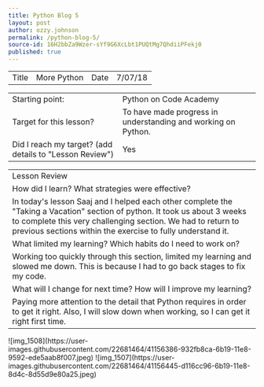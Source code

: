 ```yaml
---
title: Python Blog 5
layout: post
author: ozzy.johnson
permalink: /python-blog-5/
source-id: 16H2bbZa9Wzer-sYf9G6XcLbt1PUQtMg7QhdiiPFekj0
published: true
---
```

<table>
  <tr>
    <td>Title</td>
    <td>More Python</td>
    <td>Date</td>
    <td>7/07/18</td>
  </tr>
</table>


<table>
  <tr>
    <td>Starting point:</td>
    <td>Python on Code Academy</td>
  </tr>
  <tr>
    <td>Target for this lesson?</td>
    <td>To have made progress in understanding and working on Python.</td>
  </tr>
  <tr>
    <td>Did I reach my target? 
(add details to "Lesson Review")</td>
    <td> Yes </td>
  </tr>
</table>


<table>
  <tr>
    <td>Lesson Review</td>
  </tr>
  <tr>
    <td>How did I learn? What strategies were effective? </td>
  </tr>
  <tr>
    <td>In today's lesson Saaj and I helped each other complete the "Taking a Vacation" section of python. It took us about 3 weeks to complete this very challenging section. We had to return to previous sections within the exercise to fully understand it.</td>
  </tr>
  <tr>
    <td>What limited my learning? Which habits do I need to work on? </td>
  </tr>
  <tr>
    <td>Working too quickly through this section, limited my learning and slowed me down. This is because I had to go back stages to fix my code.</td>
  </tr>
  <tr>
    <td>What will I change for next time? How will I improve my learning?</td>
  </tr>
  <tr>
    <td>Paying more attention to the detail that Python requires in order to get it right. Also, I will slow down when working, so I can get it right first time.</td>
  </tr>
</table>
![img_1508](https://user-images.githubusercontent.com/22681464/41156386-932fb8ca-6b19-11e8-9592-ede5aab8f007.jpeg)
![img_1507](https://user-images.githubusercontent.com/22681464/41156445-d116cc96-6b19-11e8-8d4c-8d55d9e80a25.jpeg)


